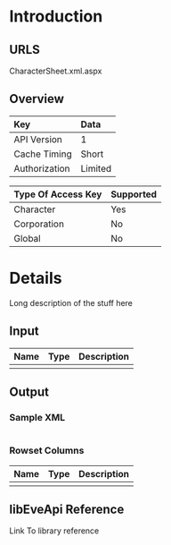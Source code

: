 # Introduction #


## URLS ##
CharacterSheet.xml.aspx

## Overview ##


| **Key** | **Data** |
|:--------|:---------|
| API Version | 1 |
| Cache Timing | Short |
| Authorization | Limited |

| **Type Of Access Key** | **Supported** |
|:-----------------------|:--------------|
| Character | Yes |
| Corporation | No |
| Global | No |

# Details #

Long description of the stuff here

## Input ##
| **Name** | **Type** | **Description** |
|:---------|:---------|:----------------|
|  |  |  |


## Output ##


### Sample XML ###
```

```
### Rowset Columns ###
| **Name** | **Type** | **Description** |
|:---------|:---------|:----------------|
|  |  |   |



## libEveApi Reference ##
Link To library reference